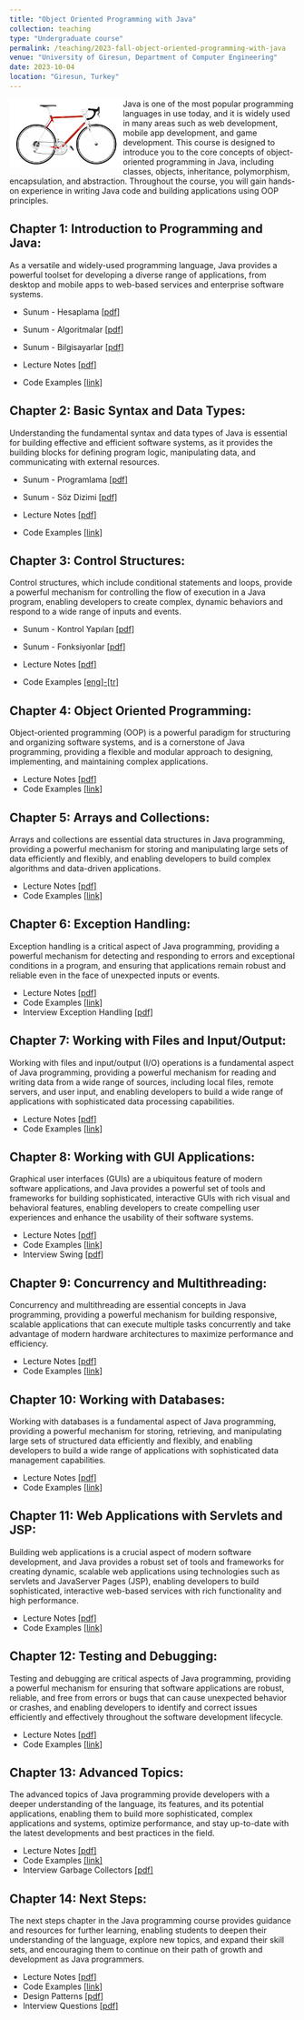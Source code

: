 ```yaml
---
title: "Object Oriented Programming with Java"
collection: teaching
type: "Undergraduate course"
permalink: /teaching/2023-fall-object-oriented-programming-with-java
venue: "University of Giresun, Department of Computer Engineering"
date: 2023-10-04
location: "Giresun, Turkey"
---
```


<img align="left" width="200" alt="object oriented programming" src="/images/teaching/object-oriented-course-i.png"> Java is one of the most popular programming languages in use today, and it is widely used in many areas such as web development, mobile app development, and game development. This course is designed to introduce you to the core concepts of object-oriented programming in Java, including classes, objects, inheritance, polymorphism, encapsulation, and abstraction. Throughout the course, you will gain hands-on experience in writing Java code and building applications using OOP principles. 

Chapter 1: Introduction to Programming and Java: 
-----

As a versatile and widely-used programming language, Java provides a powerful toolset for developing a diverse range of applications, from desktop and mobile apps to web-based services and enterprise software systems.

* Sunum - Hesaplama <a href="http://sercankulcu.github.io/files/java/slides/Bolum_01_Hesaplama_Hesaplamali_Dusunme.pdf">[pdf]</a>
* Sunum - Algoritmalar <a href="http://sercankulcu.github.io/files/java/slides/Bolum_01_Algoritmalar.pdf">[pdf]</a>
* Sunum - Bilgisayarlar <a href="http://sercankulcu.github.io/files/java/slides/Bolum_01_Bilgisayarlar.pdf">[pdf]</a> 

* Lecture Notes <a href="http://sercankulcu.github.io/files/java/Chapter_01_Introduction.pdf">[pdf]</a>
* Code Examples <a href="https://github.com/sercankulcu/object-oriented-programming-java/tree/main/Lecture01">[link]</a>

Chapter 2: Basic Syntax and Data Types: 
-----

Understanding the fundamental syntax and data types of Java is essential for building effective and efficient software systems, as it provides the building blocks for defining program logic, manipulating data, and communicating with external resources.

* Sunum - Programlama <a href="http://sercankulcu.github.io/files/java/slides/Bolum_02_Programlama.pdf">[pdf]</a> 
* Sunum - Söz Dizimi <a href="http://sercankulcu.github.io/files/java/slides/Bolum_02_Soz_Dizimi_Kurallari.pdf">[pdf]</a> 

* Lecture Notes <a href="http://sercankulcu.github.io/files/java/Chapter_02_Basic_Syntax_and_Data_Types.pdf">[pdf]</a>
* Code Examples <a href="https://github.com/sercankulcu/object-oriented-programming-java/tree/main/Lecture02">[link]</a>

Chapter 3: Control Structures: 
-----

Control structures, which include conditional statements and loops, provide a powerful mechanism for controlling the flow of execution in a Java program, enabling developers to create complex, dynamic behaviors and respond to a wide range of inputs and events.

* Sunum - Kontrol Yapıları <a href="http://sercankulcu.github.io/files/java/slides/Bolum_03_Kontrol_Yapilari.pdf">[pdf]</a> 
* Sunum - Fonksiyonlar <a href="http://sercankulcu.github.io/files/java/slides/Bolum_03_Fonksiyonlar.pdf">[pdf]</a> 

* Lecture Notes <a href="http://sercankulcu.github.io/files/java/Chapter_03_Control_Structures.pdf">[pdf]</a>
* Code Examples <a href="https://github.com/sercankulcu/object-oriented-programming-java/tree/main/Lecture03">[eng]-</a><a href="https://github.com/sercankulcu/object-oriented-programming-java/tree/main/Ders03">[tr]</a>


Chapter 4: Object Oriented Programming: 
-----

Object-oriented programming (OOP) is a powerful paradigm for structuring and organizing software systems, and is a cornerstone of Java programming, providing a flexible and modular approach to designing, implementing, and maintaining complex applications.

* Lecture Notes <a href="http://sercankulcu.github.io/files/java/Chapter_04_Object_Oriented_Programming.pdf">[pdf]</a>
* Code Examples <a href="https://github.com/sercankulcu/object-oriented-programming-java/tree/main/Lecture04">[link]</a>

Chapter 5: Arrays and Collections: 
-----

Arrays and collections are essential data structures in Java programming, providing a powerful mechanism for storing and manipulating large sets of data efficiently and flexibly, and enabling developers to build complex algorithms and data-driven applications.

* Lecture Notes <a href="http://sercankulcu.github.io/files/java/Chapter_05_Arrays_And_Collections.pdf">[pdf]</a>
* Code Examples <a href="https://github.com/sercankulcu/object-oriented-programming-java/tree/main/Lecture05">[link]</a>

Chapter 6: Exception Handling: 
-----

Exception handling is a critical aspect of Java programming, providing a powerful mechanism for detecting and responding to errors and exceptional conditions in a program, and ensuring that applications remain robust and reliable even in the face of unexpected inputs or events.

* Lecture Notes <a href="http://sercankulcu.github.io/files/java/Chapter_06_Exception_Handling.pdf">[pdf]</a>
* Code Examples <a href="https://github.com/sercankulcu/object-oriented-programming-java/tree/main/Lecture06">[link]</a>
* Interview Exception Handling <a href="http://sercankulcu.github.io/files/java/Interview_Exception_Handling.pdf">[pdf]</a>

Chapter 7: Working with Files and Input/Output: 
-----

Working with files and input/output (I/O) operations is a fundamental aspect of Java programming, providing a powerful mechanism for reading and writing data from a wide range of sources, including local files, remote servers, and user input, and enabling developers to build a wide range of applications with sophisticated data processing capabilities.

* Lecture Notes <a href="http://sercankulcu.github.io/files/java/Chapter_07_Working_With_Files_And_Input_Output.pdf">[pdf]</a>
* Code Examples <a href="https://github.com/sercankulcu/object-oriented-programming-java/tree/main/Lecture07">[link]</a>

Chapter 8: Working with GUI Applications: 
-----

Graphical user interfaces (GUIs) are a ubiquitous feature of modern software applications, and Java provides a powerful set of tools and frameworks for building sophisticated, interactive GUIs with rich visual and behavioral features, enabling developers to create compelling user experiences and enhance the usability of their software systems.

* Lecture Notes <a href="http://sercankulcu.github.io/files/java/Chapter_08_Working_With_GUI_Applications.pdf">[pdf]</a>
* Code Examples <a href="https://github.com/sercankulcu/object-oriented-programming-java/tree/main/Lecture08">[link]</a>
* Interview Swing <a href="http://sercankulcu.github.io/files/java/Chapter_08_Interview_Swing.pdf">[pdf]</a>

Chapter 9: Concurrency and Multithreading: 
-----

Concurrency and multithreading are essential concepts in Java programming, providing a powerful mechanism for building responsive, scalable applications that can execute multiple tasks concurrently and take advantage of modern hardware architectures to maximize performance and efficiency.

* Lecture Notes <a href="http://sercankulcu.github.io/files/java/Chapter_09_Concurrency_And_Multithreading.pdf">[pdf]</a>
* Code Examples <a href="https://github.com/sercankulcu/object-oriented-programming-java/tree/main/Lecture09">[link]</a>

Chapter 10: Working with Databases: 
-----

Working with databases is a fundamental aspect of Java programming, providing a powerful mechanism for storing, retrieving, and manipulating large sets of structured data efficiently and flexibly, and enabling developers to build a wide range of applications with sophisticated data management capabilities.

* Lecture Notes <a href="http://sercankulcu.github.io/files/java/Chapter_10_Working_With_Databases.pdf">[pdf]</a>
* Code Examples <a href="https://github.com/sercankulcu/object-oriented-programming-java/tree/main/Lecture10">[link]</a>

Chapter 11: Web Applications with Servlets and JSP: 
-----

Building web applications is a crucial aspect of modern software development, and Java provides a robust set of tools and frameworks for creating dynamic, scalable web applications using technologies such as servlets and JavaServer Pages (JSP), enabling developers to build sophisticated, interactive web-based services with rich functionality and high performance.

* Lecture Notes <a href="http://sercankulcu.github.io/files/java/Chapter_11_Web_Applications_With_Servlets_And_JSP.pdf">[pdf]</a>
* Code Examples <a href="https://github.com/sercankulcu/object-oriented-programming-java/tree/main/Lecture11">[link]</a>

Chapter 12: Testing and Debugging: 
-----

Testing and debugging are critical aspects of Java programming, providing a powerful mechanism for ensuring that software applications are robust, reliable, and free from errors or bugs that can cause unexpected behavior or crashes, and enabling developers to identify and correct issues efficiently and effectively throughout the software development lifecycle.

* Lecture Notes <a href="http://sercankulcu.github.io/files/java/Chapter_12_Testing_And_Debugging.pdf">[pdf]</a>
* Code Examples <a href="https://github.com/sercankulcu/object-oriented-programming-java/tree/main/Lecture12">[link]</a>

Chapter 13: Advanced Topics: 
-----

The advanced topics of Java programming provide developers with a deeper understanding of the language, its features, and its potential applications, enabling them to build more sophisticated, complex applications and systems, optimize performance, and stay up-to-date with the latest developments and best practices in the field.

* Lecture Notes <a href="http://sercankulcu.github.io/files/java/Chapter_13_Advanced_Topics.pdf">[pdf]</a>
* Code Examples <a href="https://github.com/sercankulcu/object-oriented-programming-java/tree/main/Lecture13">[link]</a>
* Interview Garbage Collectors <a href="http://sercankulcu.github.io/files/java/Chapter_13_Interview_Garbage_Collectors.pdf">[pdf]</a>

Chapter 14: Next Steps: 
-----

The next steps chapter in the Java programming course provides guidance and resources for further learning, enabling students to deepen their understanding of the language, explore new topics, and expand their skill sets, and encouraging them to continue on their path of growth and development as Java programmers.

* Lecture Notes <a href="http://sercankulcu.github.io/files/java/Chapter_14_Next_Steps.pdf">[pdf]</a>
* Code Examples <a href="https://github.com/sercankulcu/object-oriented-programming-java/tree/main/Lecture14">[link]</a>
* Design Patterns <a href="http://sercankulcu.github.io/files/design_pattern/Design_Patterns.pdf">[pdf]</a>
* Interview Questions <a href="http://sercankulcu.github.io/files/java/Chapter_14_Interview_Questions.pdf">[pdf]</a>
